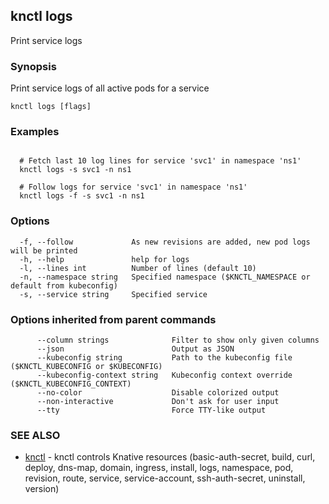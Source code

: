 ## knctl logs

Print service logs

### Synopsis

Print service logs of all active pods for a service

```
knctl logs [flags]
```

### Examples

```

  # Fetch last 10 log lines for service 'svc1' in namespace 'ns1' 
  knctl logs -s svc1 -n ns1

  # Follow logs for service 'svc1' in namespace 'ns1' 
  knctl logs -f -s svc1 -n ns1
```

### Options

```
  -f, --follow             As new revisions are added, new pod logs will be printed
  -h, --help               help for logs
  -l, --lines int          Number of lines (default 10)
  -n, --namespace string   Specified namespace ($KNCTL_NAMESPACE or default from kubeconfig)
  -s, --service string     Specified service
```

### Options inherited from parent commands

```
      --column strings              Filter to show only given columns
      --json                        Output as JSON
      --kubeconfig string           Path to the kubeconfig file ($KNCTL_KUBECONFIG or $KUBECONFIG)
      --kubeconfig-context string   Kubeconfig context override ($KNCTL_KUBECONFIG_CONTEXT)
      --no-color                    Disable colorized output
      --non-interactive             Don't ask for user input
      --tty                         Force TTY-like output
```

### SEE ALSO

* [knctl](knctl.md)	 - knctl controls Knative resources (basic-auth-secret, build, curl, deploy, dns-map, domain, ingress, install, logs, namespace, pod, revision, route, service, service-account, ssh-auth-secret, uninstall, version)

